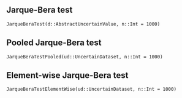 
## Jarque-Bera test

```@docs
JarqueBeraTest(d::AbstractUncertainValue, n::Int = 1000)
```

## Pooled Jarque-Bera test

```@docs
JarqueBeraTestPooled(ud::UncertainDataset, n::Int = 1000)
```

## Element-wise Jarque-Bera test

```@docs
JarqueBeraTestElementWise(ud::UncertainDataset, n::Int = 1000)
```
